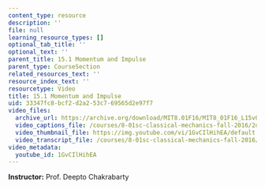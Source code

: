 ```yaml
---
content_type: resource
description: ''
file: null
learning_resource_types: []
optional_tab_title: ''
optional_text: ''
parent_title: 15.1 Momentum and Impulse
parent_type: CourseSection
related_resources_text: ''
resource_index_text: ''
resourcetype: Video
title: 15.1 Momentum and Impulse
uid: 33347fc8-bcf2-d2a2-53c7-69565d2e97f7
video_files:
  archive_url: https://archive.org/download/MIT8.01F16/MIT8_01F16_L15v01_360p.mp4
  video_captions_file: /courses/8-01sc-classical-mechanics-fall-2016/2dda609355925f339a77f2a3a07c6e70_1GvCIlHihEA.vtt
  video_thumbnail_file: https://img.youtube.com/vi/1GvCIlHihEA/default.jpg
  video_transcript_file: /courses/8-01sc-classical-mechanics-fall-2016/a36a18a7874749807effaccc8af8cd09_1GvCIlHihEA.pdf
video_metadata:
  youtube_id: 1GvCIlHihEA
---
```


**Instructor:** Prof. Deepto Chakrabarty